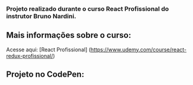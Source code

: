 ### Projeto realizado durante o curso React Profissional do instrutor Bruno Nardini.

## Mais informações sobre o curso:
Acesse aqui: [React Profissional] (https://www.udemy.com/course/react-redux-profissional/)

## Projeto no CodePen:
